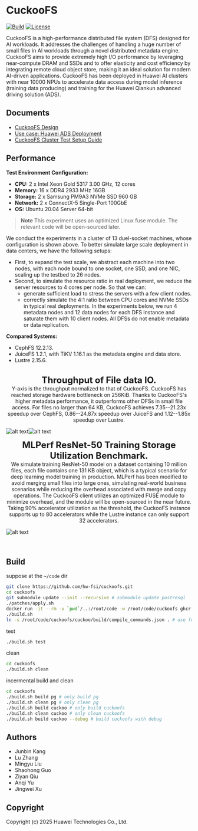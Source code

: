 # CuckooFS

[![Build](https://github.com/hw-fsi/cuckoofs/actions/workflows/build.yml/badge.svg)](https://github.com/hw-fsi/cuckoofs/actions/workflows/build.yml)
[![License](https://img.shields.io/badge/License-Mulan%20PSL%202-green)](LICENSE)

CuckooFS is a high-performance distributed file system (DFS) designed for AI workloads. It addresses the challenges of handling a huge number of small files in AI workloads through a novel distributed metadata engine. CuckooFS aims to provide extremely high I/O performance by leveraging near-compute DRAM and SSDs and to offer elasticity and cost efficiency by integrating remote cloud object store, making it an ideal solution for modern AI-driven applications. CuckooFS has been deployed in Huawei AI clusters with near 10000 NPUs to accelerate data access during model inference (training data producing) and training for the Huawei Qiankun advanced driving solution (ADS).

## Documents

- [CuckooFS Design](./docs/design.md)
- [Use case: Huawei ADS Deployment](./docs/ads-deployment.md)
- [CuckooFS Cluster Test Setup Guide](./deploy/ansible/README.md)

## Performance

**Test Environment Configuration:**
- **CPU:** 2 x Intel Xeon Gold 5317 3.00 GHz, 12 cores
- **Memory:** 16 x DDR4 2933 MHz 16GB
- **Storage:** 2 x Samsung PM9A3 NVMe SSD 960 GB
- **Network:** 2 x ConnectX-5 Single-Port 100GbE
- **OS:** Ubuntu 20.04 Server 64-bit

> **Note**
> This experiment uses an optimized Linux fuse module. The relevant code will be open-sourced later.

We conduct the experiments in a cluster of 13 duel-socket machines, whose configuration is shown above. To better simulate large scale deployment in data centers, we have the following setups:
- First, to expand the test scale, we abstract each machine into two nodes, with each node bound to one socket, one SSD, and one NIC, scaling up the testbed to 26 nodes.
- Second, to simulate the resource ratio in real deployment, we reduce the server resources to 4 cores per node. So that we can:
  - generate sufficient load to stress the servers with a few client nodes.
  - correctly simulate the 4:1 ratio between CPU cores and NVMe SSDs in typical real deployments.
In the experiments below, we run 4 metadata nodes and 12 data nodes for each DFS instance and saturate them with 10 client nodes. All DFSs do not enable metadata or data replication.

**Compared Systems:**
- CephFS 12.2.13.
- JuiceFS 1.2.1, with TiKV 1.16.1 as the metadata engine and data store.
- Lustre 2.15.6.


<br>
<div style="text-align: center;">
    <font size="5">
        <b>Throughput of File data IO.</b>
    </font>
    <br>Y-axis is the throughput normalized to that of CuckooFS. CuckooFS has reached storage hardware bottleneck on 256KiB. Thanks to CuckooFS's higher metadata performance, it outperforms other DFSs in small file access.
For files no larger than 64 KB, CuckooFS achieves 7.35--21.23x speedup over CephFS, 0.86--24.87x speedup over JuiceFS and 1.12--1.85x speedup over Lustre.
</div>

![alt text](./docs/images/read-throughput.png)![alt text](./docs/images/write-throughput.png)
<br>

<div style="text-align: center;">
    <font size="5">
        <b>MLPerf ResNet-50 Training Storage Utilization Benchmark.</b>
    </font>
    <br> We simulate training ResNet-50 model on a dataset containing 10 million files, each file contains one 131 KB object, which is a typical scenario for deep learning model training in production. MLPerf has been modified to avoid merging small files into large ones, simulating real-world business scenarios while reducing the overhead associated with merge and copy operations. The CuckooFS client utilizes an optimized FUSE module to minimize overhead, and the module will be open-sourced in the near future. Taking 90% accelerator utilization as the threshold, the CuckooFS instance supports up to 80 accelerators while the Lustre instance can only support 32 accelerators.
</div>

![alt text](./docs/images/mlperf.png)

<br>

## Build

suppose at the `~/code` dir
``` bash
git clone https://github.com/hw-fsi/cuckoofs.git
cd cuckoofs
git submodule update --init --recursive # submodule update postresql
./patches/apply.sh
docker run -it --rm -v `pwd`/..:/root/code -w /root/code/cuckoofs ghcr.io/hw-fsi/cuckoofs-dev /bin/zsh
./build.sh
ln -s /root/code/cuckoofs/cuckoo/build/compile_commands.json . # use for clangd
```

test

``` bash
./build.sh test
```

clean

``` bash
cd cuckoofs
./build.sh clean
```

incermental build and clean

``` bash
cd cuckoofs
./build.sh build pg # only build pg
./build.sh clean pg # only clean pg
./build.sh build cuckoo # only build cuckoofs
./build.sh clean cuckoo # only clean cuckoofs
./build.sh build cuckoo --debug # build cuckoofs with debug
```

## Authors

- Junbin Kang
- Lu Zhang
- Mingyu Liu
- Shaohong Guo
- Ziyan Qiu
- Anqi Yu
- Jingwei Xu

## Copyright
Copyright (c) 2025 Huawei Technologies Co., Ltd.
